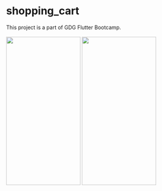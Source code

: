 # shopping_cart

This project is a part of GDG Flutter Bootcamp.<br><br>
<img src="" width="200" height="400" >
<img src="" width="200" height="400" >